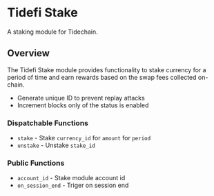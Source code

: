 # Tidefi Stake

A staking module for Tidechain.

## Overview

The Tidefi Stake module provides functionality to stake currency for a period of time and earn rewards
based on the swap fees collected on-chain.

- Generate unique ID to prevent replay attacks
- Increment blocks only of the status is enabled

### Dispatchable Functions

- `stake` - Stake `currency_id` for `amount` for `period`
- `unstake` - Unstake `stake_id`

### Public Functions

- `account_id` - Stake module account id
- `on_session_end` - Triger on session end
